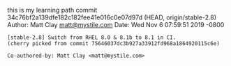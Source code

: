 this is my learning path
commit 34c76bf2a139dfe182c182fee41e016c0e07d97d (HEAD, origin/stable-2.8)
Author: Matt Clay <matt@mystile.com>
Date:   Wed Nov 6 07:59:51 2019 -0800

    [stable-2.8] Switch from RHEL 8.0 & 8.1b to 8.1 in CI.
    (cherry picked from commit 75646037dc3b927a33912fd968a1864920115c6e)
    
    Co-authored-by: Matt Clay <matt@mystile.com>


